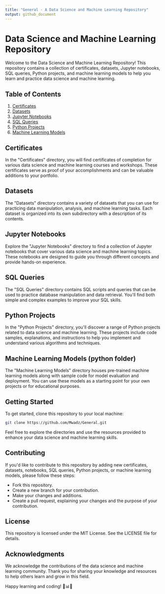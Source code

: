 ```yaml
---
title: "General - A Data Science and Machine Learning Repository"
output: github_document
---
```


# Data Science and Machine Learning Repository

Welcome to the Data Science and Machine Learning Repository! This repository contains a collection of certificates, datasets, Jupyter notebooks, SQL queries, Python projects, and machine learning models to help you learn and practice data science and machine learning.

## Table of Contents
1. [Certificates](#certificates)
2. [Datasets](#datasets)
3. [Jupyter Notebooks](#jupyter-notebooks)
4. [SQL Queries](#sql-queries)
5. [Python Projects](#python-projects)
6. [Machine Learning Models](#machine-learning-models)

## Certificates
In the "Certificates" directory, you will find certificates of completion for various data science and machine learning courses and workshops. These certificates serve as proof of your accomplishments and can be valuable additions to your portfolio.

## Datasets
The "Datasets" directory contains a variety of datasets that you can use for practicing data manipulation, analysis, and machine learning tasks. Each dataset is organized into its own subdirectory with a description of its contents.

## Jupyter Notebooks
Explore the "Jupyter Notebooks" directory to find a collection of Jupyter notebooks that cover various data science and machine learning topics. These notebooks are designed to guide you through different concepts and provide hands-on experience.

## SQL Queries
The "SQL Queries" directory contains SQL scripts and queries that can be used to practice database manipulation and data retrieval. You'll find both simple and complex examples to improve your SQL skills.

## Python Projects
In the "Python Projects" directory, you'll discover a range of Python projects related to data science and machine learning. These projects include code samples, explanations, and instructions to help you implement and understand various algorithms and techniques.

## Machine Learning Models (python folder)
The "Machine Learning Models" directory houses pre-trained machine learning models along with sample code for model evaluation and deployment. You can use these models as a starting point for your own projects or for educational purposes.

## Getting Started
To get started, clone this repository to your local machine:

```bash
git clone https://github.com/Mwadz/General.git
```
Feel free to explore the directories and use the resources provided to enhance your data science and machine learning skills.

## Contributing
If you'd like to contribute to this repository by adding new certificates, datasets, notebooks, SQL queries, Python projects, or machine learning models, please follow these steps:

 * Fork this repository.
 * Create a new branch for your contribution.
 * Make your changes and additions.
 * Create a pull request, explaining your changes and the purpose of your contribution.

## License
This repository is licensed under the MIT License. See the LICENSE file for details.

## Acknowledgments
We acknowledge the contributions of the data science and machine learning community. Thank you for sharing your knowledge and resources to help others learn and grow in this field.

Happy learning and coding! 🚀📊🤖






